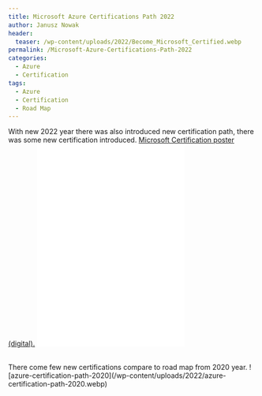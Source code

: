 ```yaml
---
title: Microsoft Azure Certifications Path 2022
author: Janusz Nowak
header:
  teaser: /wp-content/uploads/2022/Become_Microsoft_Certified.webp
permalink: /Microsoft-Azure-Certifications-Path-2022
categories:
  - Azure
  - Certification
tags:
  - Azure
  - Certification
  - Road Map
---
```


With new 2022 year there was also introduced new certification path, there was some new certification introduced.
[Microsoft Certification poster (digital).](https://query.prod.cms.rt.microsoft.com/cms/api/am/binary/RE2PjDI)
<embed src="/wp-content/uploads/2022/Microsoft Certification poster (digital).pdf" type="application/pdf" height="410" />

<br/>
There come few new certifications compare to road map from 2020 year.
![azure-certification-path-2020](/wp-content/uploads/2022/azure-certification-path-2020.webp)
